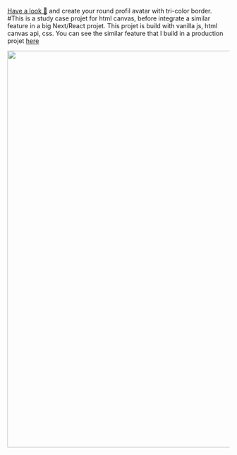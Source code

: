 [Have a look 👀](https://yiyi41.github.io/html-canvas-pratice/) and create your round profil avatar with tri-color border.
#This is a study case projet for html canvas, before integrate a similar feature in a big Next/React projet. This projet is build with vanilla js, html canvas api, css. You can see the similar feature that I build in a production projet [here](https://web-atrio.com/SSII/a-propos/ressources-graphiques)


<p align="center" >
<img align="center" width="900" src="https://res.cloudinary.com/dps4zteie/image/upload/v1691502942/Capture_d_e%CC%81cran_2023-08-08_a%CC%80_15.54.32_gmupij.png"/>
</p> 
